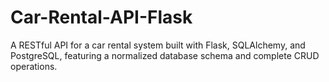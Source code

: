 # Car-Rental-API-Flask
A  RESTful API for a car rental system built with Flask, SQLAlchemy, and PostgreSQL, featuring a normalized database schema and complete CRUD operations.
